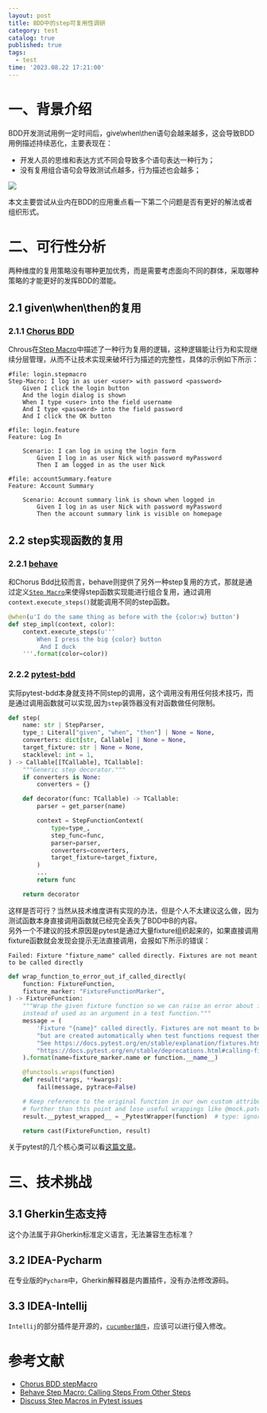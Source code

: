 ```yaml
---
layout: post
title: BDD中的step可复用性调研
category: test
catalog: true
published: true
tags:
  - test
time: '2023.08.22 17:21:00'
---
```

# 一、背景介绍
BDD开发测试用例一定时间后，give\when\then语句会越来越多，这会导致BDD用例描述持续恶化，主要表现在：
- 开发人员的思维和表达方式不同会导致多个语句表达一种行为；
- 没有复用组合语句会导致测试点越多，行为描述也会越多；

![]({{site.baseurl}}/img/2023/Q3/20230825-Step优化.png)

本文主要尝试从业内在BDD的应用重点看一下第二个问题是否有更好的解法或者组织形式。

# 二、可行性分析
两种维度的复用策略没有哪种更加优秀，而是需要考虑面向不同的群体，采取哪种策略的才能更好的发挥BDD的潜能。

## 2.1 given\when\then的复用
### 2.1.1 [Chorus BDD](https://www.chorus-bdd.org/)
Chrous在[Step Macro](https://www.chorus-bdd.org/pages/GherkinExtensions/StepMacro/)中描述了一种行为复用的逻辑，这种逻辑能让行为和实现继续分层管理，从而不让技术实现来破坏行为描述的完整性，具体的示例如下所示：
```Gherkin
#file: login.stepmacro
Step-Macro: I log in as user <user> with password <password>
    Given I click the login button
    And the login dialog is shown
    When I type <user> into the field username
    And I type <password> into the field password
    And I click the OK button

#file: login.feature
Feature: Log In 

    Scenario: I can log in using the login form
        Given I log in as user Nick with password myPassword
        Then I am logged in as the user Nick
    
#file: accountSummary.feature
Feature: Account Summary
 
    Scenario: Account summary link is shown when logged in
        Given I log in as user Nick with password myPassword
        Then the account summary link is visible on homepage
```

## 2.2 step实现函数的复用
### 2.2.1 [behave](https://behave.readthedocs.io/)
和Chorus Bdd比较而言，behave则提供了另外一种step复用的方式，那就是通过定义[`Step Macro`](https://behave.readthedocs.io/en/latest/api/?highlight=macro#step-macro-calling-steps-from-other-steps)来使得step函数实现能进行组合复用，通过调用`context.execute_steps()`就能调用不同的step函数。
```python
@when(u'I do the same thing as before with the {color:w} button')
def step_impl(context, color):
    context.execute_steps(u'''
        When I press the big {color} button
         And I duck
    '''.format(color=color))
```

### 2.2.2 [pytest-bdd](https://behave.readthedocs.io/)
实际pytest-bdd本身就支持不同step的调用，这个调用没有用任何技术技巧，而是通过调用函数就可以实现,因为`step`装饰器没有对函数做任何限制。
```python
def step(
    name: str | StepParser,
    type_: Literal["given", "when", "then"] | None = None,
    converters: dict[str, Callable] | None = None,
    target_fixture: str | None = None,
    stacklevel: int = 1,
) -> Callable[[TCallable], TCallable]:
    """Generic step decorator."""
    if converters is None:
        converters = {}

    def decorator(func: TCallable) -> TCallable:
        parser = get_parser(name)

        context = StepFunctionContext(
            type=type_,
            step_func=func,
            parser=parser,
            converters=converters,
            target_fixture=target_fixture,
        )
        ...
        return func

    return decorator
```
这样是否可行？当然从技术维度讲有实现的办法，但是个人不太建议这么做，因为测试函数本身直接调用函数就已经完全丢失了BDD中B的内容。  
另外一个不建议的技术原因是pytest是通过大量fixture组织起来的，如果直接调用fixture函数就会发现会提示无法直接调用，会报如下所示的错误：
```shell
Failed: Fixture "fixture_name" called directly. Fixtures are not meant to be called directly
```

```python
def wrap_function_to_error_out_if_called_directly(
    function: FixtureFunction,
    fixture_marker: "FixtureFunctionMarker",
) -> FixtureFunction:
    """Wrap the given fixture function so we can raise an error about it being called directly,
    instead of used as an argument in a test function."""
    message = (
        'Fixture "{name}" called directly. Fixtures are not meant to be called directly,\n'
        "but are created automatically when test functions request them as parameters.\n"
        "See https://docs.pytest.org/en/stable/explanation/fixtures.html for more information about fixtures, and\n"
        "https://docs.pytest.org/en/stable/deprecations.html#calling-fixtures-directly about how to update your code."
    ).format(name=fixture_marker.name or function.__name__)

    @functools.wraps(function)
    def result(*args, **kwargs):
        fail(message, pytrace=False)

    # Keep reference to the original function in our own custom attribute so we don't unwrap
    # further than this point and lose useful wrappings like @mock.patch (#3774).
    result.__pytest_wrapped__ = _PytestWrapper(function)  # type: ignore[attr-defined]

    return cast(FixtureFunction, result)
```
关于pytest的几个核心类可以看[这篇文章](https://shihai1991.github.io/test/2023/07/17/pytest%E5%AD%A6%E4%B9%A0/)。

# 三、技术挑战

## 3.1 Gherkin生态支持
这个办法属于非Gherkin标准定义语言，无法兼容生态标准？

## 3.2 IDEA-Pycharm
在专业版的`Pycharm`中，Gherkin解释器是内置插件，没有办法修改源码。

## 3.3 IDEA-Intellij
`Intellij`的部分插件是开源的，[`cucumber插件`](https://github.com/JetBrains/intellij-plugins/tree/master/cucumber)，应该可以进行侵入修改。

# 参考文献
- [Chorus BDD stepMacro](https://www.chorus-bdd.org/pages/GherkinExtensions/StepMacro/)
- [Behave Step Macro: Calling Steps From Other Steps](https://behave.readthedocs.io/en/latest/api/?highlight=macro#step-macro-calling-steps-from-other-steps)
- [Discuss Step Macros in Pytest issues](https://github.com/pytest-dev/pytest-bdd/issues/631)
